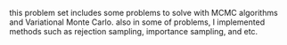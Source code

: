 this problem set includes some problems to solve with MCMC algorithms and Variational Monte Carlo. also in some of problems, I implemented methods such as rejection sampling, importance sampling, and etc.
